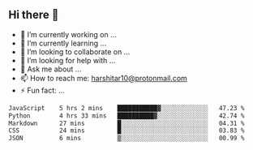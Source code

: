 ## Hi there 👋

- 🔭 I’m currently working on ...
- 🌱 I’m currently learning ...
- 👯 I’m looking to collaborate on ...
- 🤔 I’m looking for help with ...
- 💬 Ask me about ...
- 📫 How to reach me: harshitar10@protonmail.com
- ⚡ Fun fact: ...
  
<!--START_SECTION:waka-->

```txt
JavaScript    5 hrs 2 mins    ███████████▓░░░░░░░░░░░░░   47.23 %
Python        4 hrs 33 mins   ██████████▓░░░░░░░░░░░░░░   42.74 %
Markdown      27 mins         █░░░░░░░░░░░░░░░░░░░░░░░░   04.31 %
CSS           24 mins         █░░░░░░░░░░░░░░░░░░░░░░░░   03.83 %
JSON          6 mins          ▒░░░░░░░░░░░░░░░░░░░░░░░░   00.99 %
```

<!--END_SECTION:waka-->

<!--
**hharshitarora/hharshitarora** is a ✨ _special_ ✨ repository because its `README.md` (this file) appears on your GitHub profile.

Here are some ideas to get you started:

- 🔭 I’m currently working on ...
- 🌱 I’m currently learning ...
- 👯 I’m looking to collaborate on ...
- 🤔 I’m looking for help with ...
- 💬 Ask me about ...
- 📫 How to reach me: ...
- 😄 Pronouns: ...
- ⚡ Fun fact: ...
-->
